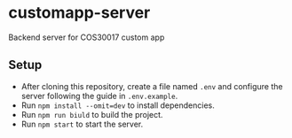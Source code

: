# customapp-server
Backend server for COS30017 custom app

## Setup
- After cloning this repository, create a file named `.env` and configure the server following the guide in `.env.example`.
- Run `npm install --omit=dev` to install dependencies.
- Run `npm run biuld` to build the project.
- Run `npm start` to start the server.
